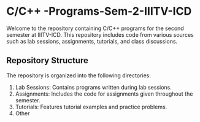 # C/C++ -Programs-Sem-2-IIITV-ICD
Welcome to the repository containing C/C++ programs for the second semester at IIITV-ICD. This repository includes code from various sources such as lab sessions, assignments, tutorials, and class discussions.
## Repository Structure
The repository is organized into the following directories:
<br>
1. Lab Sessions: Contains programs written during lab sessions.
2. Assignments: Includes the code for assignments given throughout the semester.
3. Tutorials: Features tutorial examples and practice problems.
4. Other
